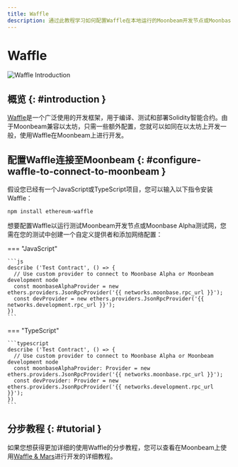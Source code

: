 ```yaml
---
title: Waffle
description: 通过此教程学习如何配置Waffle在本地运行的Moonbeam开发节点或Moonbase Alpha测试网上测试Solidity智能合约。
---
```


# Waffle

![Waffle Introduction](/images/builders/tools/eth-dev-env/waffle-banner.png)

## 概览 {: #introduction } 

[Waffle](https://www.getwaffle.io/)是一个广泛使用的开发框架，用于编译、测试和部署Solidity智能合约。由于Moonbeam兼容以太坊，只需一些额外配置，您就可以如同在以太坊上开发一般，使用Waffle在Moonbeam上进行开发。

## 配置Waffle连接至Moonbeam {: #configure-waffle-to-connect-to-moonbeam } 

假设您已经有一个JavaScript或TypeScript项目，您可以输入以下指令安装Waffle：

```
npm install ethereum-waffle
```

想要配置Waffle以运行测试Moonbeam开发节点或Moonbase Alpha测试网，您需在您的测试中创建一个自定义提供者和添加网络配置：

=== "JavaScript"

    ```js
    describe ('Test Contract', () => {
      // Use custom provider to connect to Moonbase Alpha or Moonbeam development node
      const moonbaseAlphaProvider = new ethers.providers.JsonRpcProvider('{{ networks.moonbase.rpc_url }}');
      const devProvider = new ethers.providers.JsonRpcProvider('{{ networks.development.rpc_url }}');
    })
    ```

=== "TypeScript"

    ```typescript
    describe ('Test Contract', () => {
      // Use custom provider to connect to Moonbase Alpha or Moonbeam development node
      const moonbaseAlphaProvider: Provider = new ethers.providers.JsonRpcProvider('{{ networks.moonbase.rpc_url }}');
      const devProvider: Provider = new ethers.providers.JsonRpcProvider('{{ networks.development.rpc_url }}');
    })
    ```

## 分步教程 {: #tutorial }

如果您想获得更加详细的使用Waffle的分步教程，您可以查看在Moonbeam上使用[Waffle & Mars](/builders/interact/waffle-mars/)进行开发的详细教程。